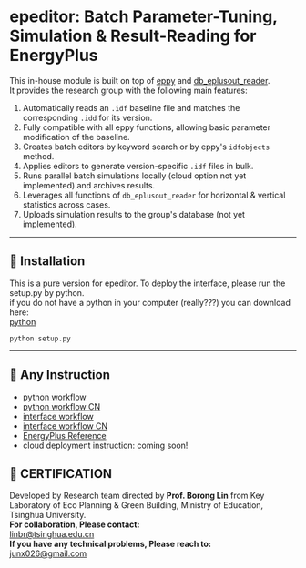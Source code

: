 # epeditor: Batch Parameter-Tuning, Simulation & Result-Reading for EnergyPlus

This in-house module is built on top of [eppy](https://eppy.readthedocs.io/en/latest/Main_Tutorial.html) 
and [db_eplusout_reader](https://github.com/DesignBuilderSoftware/db-eplusout-reader).  
It provides the research group with the following main features:

1. Automatically reads an `.idf` baseline file and matches the corresponding `.idd` for its version.
2. Fully compatible with all eppy functions, allowing basic parameter modification of the baseline.
3. Creates batch editors by keyword search or by eppy's `idfobjects` method.
4. Applies editors to generate version-specific `.idf` files in bulk.
5. Runs parallel batch simulations locally (cloud option not yet implemented) and archives results.
6. Leverages all functions of `db_eplusout_reader` for horizontal & vertical statistics across cases.
7. Uploads simulation results to the group's database (not yet implemented).

---

## 🔧 Installation

This is a pure version for epeditor. To deploy the interface, please run the setup.py by python.  
if you do not have a python in your computer (really???) you can download here:  
[python](https://www.python.org/downloads/release/python-3137/)  

```console
python setup.py
```

---

## 👀 Any Instruction
- [python workflow](doc/workflow.md)
- [python workflow CN](doc/workflow_CN.md)
- [interface workflow](doc/EpeditorWUserManual.pdf)
- [interface workflow CN](doc/EpeditorWUserManual_CN.pdf)
- [EnergyPlus Reference](https://energyplus.net/assets/nrel_custom/pdfs/pdfs_v25.1.0/InputOutputReference.pdf)
- cloud deployment instruction: coming soon!

## 🤗 CERTIFICATION  

Developed by Research team directed by **Prof. Borong Lin** from Key Laboratory of Eco Planning & Green Building, Ministry of Education, Tsinghua University.  
**For collaboration, Please contact:**  
linbr@tsinghua.edu.cn  
**If you have any technical problems, Please reach to:**  
junx026@gmail.com

